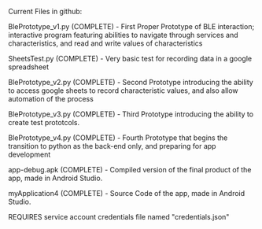Current Files in github:


BlePrototype_v1.py (COMPLETE) - First Proper Prototype of BLE interaction; interactive program featuring abilities to navigate through services and characteristics, and read and write values of characteristics

SheetsTest.py (COMPLETE) - Very basic test for recording data in a google spreadsheet

BlePrototype_v2.py (COMPLETE) - Second Prototype introducing the ability to access google sheets to record characteristic values, and also allow automation of the process

BlePrototype_v3.py (COMPLETE) - Third Prototype introducing the ability to create test prototcols.

BlePrototype_v4.py (COMPLETE) - Fourth Prototype that begins the transition to python as the back-end only, and preparing for app development

app-debug.apk (COMPLETE) - Compiled version of the final product of the app, made in Android Studio.

myApplication4 (COMPLETE) - Source Code of the app, made in Android Studio.


REQUIRES service account credentials file named "credentials.json"
